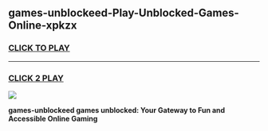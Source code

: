
## games-unblockeed-Play-Unblocked-Games-Online-xpkzx
<h3>
<a href="https://premium76.site?title=games-unblockeed&ref=24A">CLICK TO PLAY</a></h3>
<hr>

<h3>
<a href="https://premium76.site?title=games-unblockeed&ref=24A">CLICK 2 PLAY</a>
  
</h3>

<a href="https://premium76.site?title=games-unblockeed&ref=24A"><img src="https://clearcache.store/games.png"></a>


**games-unblockeed games unblocked: Your Gateway to Fun and Accessible Online Gaming**
